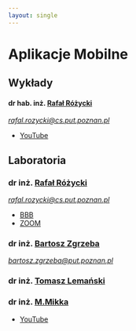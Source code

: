 ```yaml
---
layout: single
---
```

# Aplikacje Mobilne

## Wykłady
#### dr hab. inż. [Rafał Różycki](http://www.cs.put.poznan.pl/rrozycki/dydaktyka.html)
*rafal.rozycki@cs.put.poznan.pl*
- [YouTube](https://www.youtube.com/playlist?list=PLMkIxFYizNdEfkrwgqiNamuMWtJqVVlxE)

## Laboratoria
### dr inż. [Rafał Różycki](http://www.cs.put.poznan.pl/rrozycki/dydaktyka.html)
*rafal.rozycki@cs.put.poznan.pl*
- [BBB](https://emeeting.put.poznan.pl/eMeeting/raf-2qc-n73)
- [ZOOM](https://us02web.zoom.us/j/88229650735?pwd=cjB0a29OUXkzS1JObEYxZisvVFdXQT09)

### dr inż. [Bartosz Zgrzeba](http://libra.cs.put.poznan.pl/bzgrzeba/?page_id=342)  
*bartosz.zgrzeba@put.poznan.pl*

### dr inż. [Tomasz Lemański]()

### dr inż. [M.Mikka]()
- [YouTube](https://www.youtube.com/playlist?list=PLMkIxFYizNdEfkrwgqiNamuMWtJqVVlxE)
